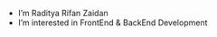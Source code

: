 - I’m Raditya Rifan Zaidan
- I’m interested in FrontEnd & BackEnd Development

<!---
ipangoi/ipangoi is a ✨ special ✨ repository because its `README.md` (this file) appears on your GitHub profile.
You can click the Preview link to take a look at your changes.
--->
